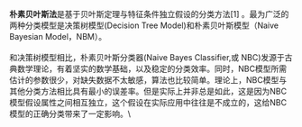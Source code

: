 **朴素贝叶斯法**是基于贝叶斯定理与特征条件独立假设的分类方法\[1\]
。最为广泛的两种分类模型是决策树模型(Decision Tree
Model)和朴素贝叶斯模型（Naive Bayesian Model，NBM）。\
\
和决策树模型相比，朴素贝叶斯分类器(Naive Bayes Classifier,或
NBC)发源于古典数学理论，有着坚实的数学基础，以及稳定的分类效率。同时，NBC模型所需估计的参数很少，对缺失数据不太敏感，算法也比较简单。理论上，NBC模型与其他分类方法相比具有最小的误差率。但是实际上并非总是如此，这是因为NBC模型假设属性之间相互独立，这个假设在实际应用中往往是不成立的，这给NBC模型的正确分类带来了一定影响。\
